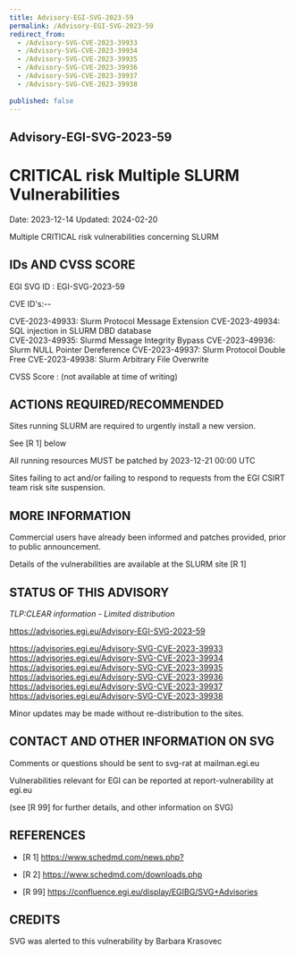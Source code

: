 ```yaml
---
title: Advisory-EGI-SVG-2023-59
permalink: /Advisory-EGI-SVG-2023-59
redirect_from:
  - /Advisory-SVG-CVE-2023-39933
  - /Advisory-SVG-CVE-2023-39934
  - /Advisory-SVG-CVE-2023-39935
  - /Advisory-SVG-CVE-2023-39936
  - /Advisory-SVG-CVE-2023-39937
  - /Advisory-SVG-CVE-2023-39938
  
published: false
---
```


## Advisory-EGI-SVG-2023-59

# CRITICAL risk Multiple SLURM Vulnerabilities 

Date:        2023-12-14
Updated:     2024-02-20

Multiple CRITICAL risk vulnerabilities concerning SLURM 

## IDs AND CVSS SCORE

EGI SVG ID : EGI-SVG-2023-59
    
CVE ID's:--   
    
CVE-2023-49933: Slurm Protocol Message Extension
CVE-2023-49934: SQL injection in SLURM DBD database    
CVE-2023-49935: Slurmd Message Integrity Bypass
CVE-2023-49936: Slurm NULL Pointer Dereference
CVE-2023-49937: Slurm Protocol Double Free
CVE-2023-49938: Slurm Arbitrary File Overwrite

CVSS Score : (not available at time of writing)
    

## ACTIONS REQUIRED/RECOMMENDED
 
Sites running SLURM are required to urgently install a new version.
    
See [R 1] below

All running resources MUST be patched by 2023-12-21  00:00 UTC 

Sites failing to act and/or failing to respond to requests from the 
EGI CSIRT team risk site suspension. 

## MORE INFORMATION

Commercial users have already been informed and patches provided, 
prior to public announcement. 
    
Details of the vulnerabilities are available at the SLURM site [R 1]     
    
## STATUS OF THIS ADVISORY   
                        
_TLP:CLEAR information - Limited distribution_ 

                      
https://advisories.egi.eu/Advisory-EGI-SVG-2023-59  

https://advisories.egi.eu/Advisory-SVG-CVE-2023-39933  
https://advisories.egi.eu/Advisory-SVG-CVE-2023-39934  
https://advisories.egi.eu/Advisory-SVG-CVE-2023-39935  
https://advisories.egi.eu/Advisory-SVG-CVE-2023-39936  
https://advisories.egi.eu/Advisory-SVG-CVE-2023-39937  
https://advisories.egi.eu/Advisory-SVG-CVE-2023-39938   

Minor updates may be made without re-distribution to the sites.

## CONTACT AND OTHER INFORMATION ON SVG

Comments or questions should be sent to
	svg-rat at mailman.egi.eu

Vulnerabilities relevant for EGI can be reported at
	report-vulnerability at egi.eu
    
(see [R 99] for further details, and other information on SVG)
    
    
## REFERENCES

- [R 1]  <https://www.schedmd.com/news.php?>
    
- [R 2]  <https://www.schedmd.com/downloads.php>

- [R 99] <https://confluence.egi.eu/display/EGIBG/SVG+Advisories>

## CREDITS

SVG was alerted to this vulnerability by Barbara Krasovec


